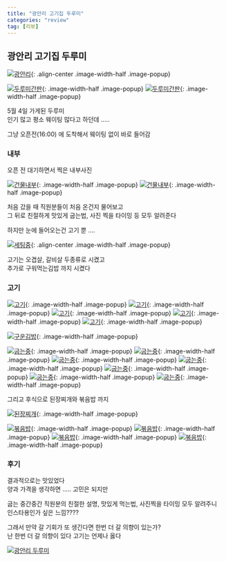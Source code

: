```yaml
---
title: "광안리 고기집 두루미"
categories: "review"
tag: [리뷰]
---
```



## 광안리 고기집 두루미

[![광안리](https://blogger.googleusercontent.com/img/b/R29vZ2xl/AVvXsEhk-sw96PO1-6Mb95nwBNTh-7BuTpo6DRWMrT41Cs1d8-PjMCI24IRsKPYIjCrXEaD6VgxlAHuf1bjVhx3IFyOh5VM4XRgzKmtpccTjJMXoXW7uZ7xYc4nJG56h6Z4fIHe5ofvk6rIEuUwQDsKruyML6a-FoHLakoQruY295Nex6tscWkchUgwCJilOiIc/s4032/00_%EA%B4%91%EC%95%88%EB%A6%AC.JPG)](https://blogger.googleusercontent.com/img/b/R29vZ2xl/AVvXsEhk-sw96PO1-6Mb95nwBNTh-7BuTpo6DRWMrT41Cs1d8-PjMCI24IRsKPYIjCrXEaD6VgxlAHuf1bjVhx3IFyOh5VM4XRgzKmtpccTjJMXoXW7uZ7xYc4nJG56h6Z4fIHe5ofvk6rIEuUwQDsKruyML6a-FoHLakoQruY295Nex6tscWkchUgwCJilOiIc/s4032/00_%EA%B4%91%EC%95%88%EB%A6%AC.JPG){: .align-center .image-width-half .image-popup}

[![두루미간판](https://blogger.googleusercontent.com/img/b/R29vZ2xl/AVvXsEgm9WLBNWHr1Mb-gzXpCTAr6ZqKgxwIMGabNJyoBtI95mjPpwZaAVGGxIwBIGMBV-g6WDMVLUXAodMcxPCpliZbIeG6mf_igAZFV9pQJYLS7P_0wFMJW3TLLkQbhfBEsQ5A6035MMikEhJBzCwnH-m89xjgTzHJrZDDdcMx_y-1lwHFtiYZ7BnAVZgVTgo/s4000/01_%EB%91%90%EB%A3%A8%EB%AF%B8%EA%B0%84%ED%8C%90.JPG)](https://blogger.googleusercontent.com/img/b/R29vZ2xl/AVvXsEgm9WLBNWHr1Mb-gzXpCTAr6ZqKgxwIMGabNJyoBtI95mjPpwZaAVGGxIwBIGMBV-g6WDMVLUXAodMcxPCpliZbIeG6mf_igAZFV9pQJYLS7P_0wFMJW3TLLkQbhfBEsQ5A6035MMikEhJBzCwnH-m89xjgTzHJrZDDdcMx_y-1lwHFtiYZ7BnAVZgVTgo/s4000/01_%EB%91%90%EB%A3%A8%EB%AF%B8%EA%B0%84%ED%8C%90.JPG){: .image-width-half .image-popup}
[![두루미간판](https://blogger.googleusercontent.com/img/b/R29vZ2xl/AVvXsEgfNe53GMSU2EmOhbKKRURnVx_MPeT2gOtC86Ph0_K0f27tN7HWeUTDO6VidbPPByrlNDWmJBI1xYW0rIX5e6j7iHCzYZT11nxAH2mztO7iL2DidP2enn2rlSqhZNierESd8TzOhrJSaPWtq7tX24ib4lrupnZpxyr6HiHdh1HE1707lf1hwpjVaQP1Ww0/s1400/02_%EB%91%90%EB%A3%A8%EB%AF%B8%EA%B0%84%ED%8C%90.JPG)](https://blogger.googleusercontent.com/img/b/R29vZ2xl/AVvXsEgfNe53GMSU2EmOhbKKRURnVx_MPeT2gOtC86Ph0_K0f27tN7HWeUTDO6VidbPPByrlNDWmJBI1xYW0rIX5e6j7iHCzYZT11nxAH2mztO7iL2DidP2enn2rlSqhZNierESd8TzOhrJSaPWtq7tX24ib4lrupnZpxyr6HiHdh1HE1707lf1hwpjVaQP1Ww0/s1400/02_%EB%91%90%EB%A3%A8%EB%AF%B8%EA%B0%84%ED%8C%90.JPG){: .image-width-half .image-popup}

5월 4일 가게된 두루미\
인기 많고 평소 웨이팅 많다고 하던데 .....

그냥 오픈전(16:00) 에 도착해서 웨이팅 없이 바로 들어감


### 내부

오픈 전 대기하면서 찍은 내부사진

[![건물내부](https://blogger.googleusercontent.com/img/b/R29vZ2xl/AVvXsEiHH0q5BgBAFs3Uf_3cNjWf9K3RiXo-MqlhVkIWMCGB1_yiu4d_lN4uvoAy_Ys__p2c_bG3fgWDMOCZj9DpZoAVUR9BXDkisTcKohhx95NoCCXlyTDL9VDZbFjnfNDkYrpulM974Dr1RM42ycMY5V1WcEUdhw0tXGR92_ArxCon62XedlCuL5XnAstCwxk/s4000/03_%EA%B1%B4%EB%AC%BC%EB%82%B4%EB%B6%80.JPG)](https://blogger.googleusercontent.com/img/b/R29vZ2xl/AVvXsEiHH0q5BgBAFs3Uf_3cNjWf9K3RiXo-MqlhVkIWMCGB1_yiu4d_lN4uvoAy_Ys__p2c_bG3fgWDMOCZj9DpZoAVUR9BXDkisTcKohhx95NoCCXlyTDL9VDZbFjnfNDkYrpulM974Dr1RM42ycMY5V1WcEUdhw0tXGR92_ArxCon62XedlCuL5XnAstCwxk/s4000/03_%EA%B1%B4%EB%AC%BC%EB%82%B4%EB%B6%80.JPG){: .image-width-half .image-popup}
[![건물내부](https://blogger.googleusercontent.com/img/b/R29vZ2xl/AVvXsEibW57N0jRWPFlHbccIytWwOBgFLcXAQxERp7jvIoF8pQ-4ehNxo6KNbsvXX6LKzGIDDq4Z4vICakuNeewVSDpw2c_Jot09BVx6WDkUX1ButBIjK3bJErzymzoR7A9-TqVz1RQvH2tc_fz1IXAoa0vPMGFwy6nvPb2_fVNUP5MOw8ga0EX_M09U7pvprdU/s4000/04_%EA%B1%B4%EB%AC%BC%EB%82%B4%EB%B6%80.JPG)](https://blogger.googleusercontent.com/img/b/R29vZ2xl/AVvXsEibW57N0jRWPFlHbccIytWwOBgFLcXAQxERp7jvIoF8pQ-4ehNxo6KNbsvXX6LKzGIDDq4Z4vICakuNeewVSDpw2c_Jot09BVx6WDkUX1ButBIjK3bJErzymzoR7A9-TqVz1RQvH2tc_fz1IXAoa0vPMGFwy6nvPb2_fVNUP5MOw8ga0EX_M09U7pvprdU/s4000/04_%EA%B1%B4%EB%AC%BC%EB%82%B4%EB%B6%80.JPG){: .image-width-half .image-popup}

처음 갔을 때 직원분들이 처음 온건지 물어보고\
그 뒤로 친절하게 맛있게 굽는법, 사진 찍을 타이밍 등 모두 알려준다

하지만 눈에 들어오는건 고기 뿐 ....

[![세팅중](https://blogger.googleusercontent.com/img/b/R29vZ2xl/AVvXsEhOrDDSeGDH2l9CpCKJ3rz8odHIuLw9DK1oyBxLwukEqKOgomzZWyHPb4PTbLYfEQo7a6_wjT8W4hXek2_DG9TEqFtgGMXT8M55kDMNUMgnpMglnw1GfvcIewr-I0PsDsIZbGFq5FKvrREdhYps7rrsyKjRZpB4c4MpbfHvZmZXSVXg4F82eBz7-Cmm4is/s4032/05_%EC%84%B8%ED%8C%85.JPG)](https://blogger.googleusercontent.com/img/b/R29vZ2xl/AVvXsEhOrDDSeGDH2l9CpCKJ3rz8odHIuLw9DK1oyBxLwukEqKOgomzZWyHPb4PTbLYfEQo7a6_wjT8W4hXek2_DG9TEqFtgGMXT8M55kDMNUMgnpMglnw1GfvcIewr-I0PsDsIZbGFq5FKvrREdhYps7rrsyKjRZpB4c4MpbfHvZmZXSVXg4F82eBz7-Cmm4is/s4032/05_%EC%84%B8%ED%8C%85.JPG){: .align-center .image-width-half .image-popup}

고기는 오겹살, 갈비살 두종류로 시켰고\
추가로 구워먹는김밥 까지 시켰다


### 고기

[![고기](https://blogger.googleusercontent.com/img/b/R29vZ2xl/AVvXsEiU5EhCmG99ldW3I6dlTT7oP3a1E6CxOBdK448cLeMQSxQtw_S2GDQ0Cs4uNRVBtREpbAQbQ-JBglYTMXX4LVN2NoRBXOoMvLhP54LB2T0NOK6NMEIOABs8RoM-wzVllkmA3EBulGSpM1aaKletwghRebXCMVIDne-BvMt4WC1C8atAQB7rhFoXiQrTmRc/s4032/%EA%B3%A0%EA%B8%B0%20(0).JPG)](https://blogger.googleusercontent.com/img/b/R29vZ2xl/AVvXsEiU5EhCmG99ldW3I6dlTT7oP3a1E6CxOBdK448cLeMQSxQtw_S2GDQ0Cs4uNRVBtREpbAQbQ-JBglYTMXX4LVN2NoRBXOoMvLhP54LB2T0NOK6NMEIOABs8RoM-wzVllkmA3EBulGSpM1aaKletwghRebXCMVIDne-BvMt4WC1C8atAQB7rhFoXiQrTmRc/s4032/%EA%B3%A0%EA%B8%B0%20(0).JPG){: .image-width-half .image-popup}
[![고기](https://blogger.googleusercontent.com/img/b/R29vZ2xl/AVvXsEhcMYNnhs1pIUaQyX0QTSZFqVvqB9B4VokH6rmRv0DTUFU9605_ol1Bx-1nUUpgZSmYN2J5LwB66ExbDuBhwha3KWor2NH7xIytTuEp76UQDaGMc1yhllsczycYGN6SH34b3irGg6ejHEeiCyhCcJEL9oFJWuJYHluk_cCgM1fCY28QSGL3h5DXOirF3Ik/s4032/%EA%B3%A0%EA%B8%B0%20(2).JPG)](https://blogger.googleusercontent.com/img/b/R29vZ2xl/AVvXsEhcMYNnhs1pIUaQyX0QTSZFqVvqB9B4VokH6rmRv0DTUFU9605_ol1Bx-1nUUpgZSmYN2J5LwB66ExbDuBhwha3KWor2NH7xIytTuEp76UQDaGMc1yhllsczycYGN6SH34b3irGg6ejHEeiCyhCcJEL9oFJWuJYHluk_cCgM1fCY28QSGL3h5DXOirF3Ik/s4032/%EA%B3%A0%EA%B8%B0%20(2).JPG){: .image-width-half .image-popup}
[![고기](https://blogger.googleusercontent.com/img/b/R29vZ2xl/AVvXsEgurX_yd-C_spar8MIHa1IMfQccsJx40Hes661gKc0ALsEJBreS440Roxzp1wNThoKPYzGzcYisAE6MotMsC8IC4a9qcG-FZw7Xqu7uiZosBnTkkV_Y4Vw51_u2HKRblI-rB_Lm59uIUfaOAVtalYXEKyYMVmqugEy4tlCrCoC7wPHHHaqH2SoRuFiHc7I/s1400/%EA%B3%A0%EA%B8%B0%20(3).JPG)](https://blogger.googleusercontent.com/img/b/R29vZ2xl/AVvXsEgurX_yd-C_spar8MIHa1IMfQccsJx40Hes661gKc0ALsEJBreS440Roxzp1wNThoKPYzGzcYisAE6MotMsC8IC4a9qcG-FZw7Xqu7uiZosBnTkkV_Y4Vw51_u2HKRblI-rB_Lm59uIUfaOAVtalYXEKyYMVmqugEy4tlCrCoC7wPHHHaqH2SoRuFiHc7I/s1400/%EA%B3%A0%EA%B8%B0%20(3).JPG){: .image-width-half .image-popup}
[![고기](https://blogger.googleusercontent.com/img/b/R29vZ2xl/AVvXsEjKNu5FQpidBlINW8o1a5BbWugVBVF0Xdl5ieOndzLw5yKtQlPJi_3hXYkcS_dlPKaOLC4F8XqMGhh0-bhUZhzYB_DJ1kD2W-cmQuab7EoqfJG4vD3pxRCycn1DyDLzrd4bcXk2RBF3EFPFE0aDy5yW7MOwUrdYLpeXdpdYC-D4G-LP-C5oc_aA2J5UchA/s2136/%EA%B3%A0%EA%B8%B0%20(4).JPG)](https://blogger.googleusercontent.com/img/b/R29vZ2xl/AVvXsEjKNu5FQpidBlINW8o1a5BbWugVBVF0Xdl5ieOndzLw5yKtQlPJi_3hXYkcS_dlPKaOLC4F8XqMGhh0-bhUZhzYB_DJ1kD2W-cmQuab7EoqfJG4vD3pxRCycn1DyDLzrd4bcXk2RBF3EFPFE0aDy5yW7MOwUrdYLpeXdpdYC-D4G-LP-C5oc_aA2J5UchA/s2136/%EA%B3%A0%EA%B8%B0%20(4).JPG){: .image-width-half .image-popup}
[![고기](https://blogger.googleusercontent.com/img/b/R29vZ2xl/AVvXsEgN0QIifKT8mY6Yxvy58qwWuIhKgbIeY1ocrbI_TnbPYq_5NjZ-vX0MDaYeFNIunbQp0HBzXoYEsHiQtB6Wywh8alJG7qBM6hLOm2YiR6yhXGVKiuInkFI6USHBdMojacNS_X7zj-96vPyhlNSo_okGlvAI7XNeebVEE5qWLKVZmbB49biMYsqp-0uts_0/s4000/%EA%B3%A0%EA%B8%B0%20(5).JPG)](https://blogger.googleusercontent.com/img/b/R29vZ2xl/AVvXsEgN0QIifKT8mY6Yxvy58qwWuIhKgbIeY1ocrbI_TnbPYq_5NjZ-vX0MDaYeFNIunbQp0HBzXoYEsHiQtB6Wywh8alJG7qBM6hLOm2YiR6yhXGVKiuInkFI6USHBdMojacNS_X7zj-96vPyhlNSo_okGlvAI7XNeebVEE5qWLKVZmbB49biMYsqp-0uts_0/s4000/%EA%B3%A0%EA%B8%B0%20(5).JPG){: .image-width-half .image-popup}

[![구운김밥](https://blogger.googleusercontent.com/img/b/R29vZ2xl/AVvXsEhVlAVQS2vB29IYeRsPC-HeTPIrGCkxSSTbF51euKnvTD0eYcB172S0p9OVRwLTC0T2xNNym8yZO_mkN6vIEJ6scpnHnYXGko4bjxdFdZIKJPDkNSqAFPUUMxEXXr927LLgyXYGeXi981r5SqbN8spcP2VPuL4VqpgSEE8TD-6qP6w6KiqxYEbhKRR-tTI/s2992/%EA%B5%AC%EC%9A%B4%EA%B9%80%EB%B0%A5.JPG)](https://blogger.googleusercontent.com/img/b/R29vZ2xl/AVvXsEhVlAVQS2vB29IYeRsPC-HeTPIrGCkxSSTbF51euKnvTD0eYcB172S0p9OVRwLTC0T2xNNym8yZO_mkN6vIEJ6scpnHnYXGko4bjxdFdZIKJPDkNSqAFPUUMxEXXr927LLgyXYGeXi981r5SqbN8spcP2VPuL4VqpgSEE8TD-6qP6w6KiqxYEbhKRR-tTI/s2992/%EA%B5%AC%EC%9A%B4%EA%B9%80%EB%B0%A5.JPG){: .image-width-half .image-popup}

[![굽는중](https://blogger.googleusercontent.com/img/b/R29vZ2xl/AVvXsEiQ-Eeu6r7No1n18IKINHWzmAn2b4jbACy_rUsluTjXyXe2tKt0s714ZQjnxRDyelEWTXZcIv9LuwHQ3RmheXwrJfdJZiEVRs25yBaXq9EQm0Qv_sl87fSEns5QcdAxzuxYV1MydCezBFSztR3Q8bul2KWFOC2ZoPKmg0WzjgX5_n6cfh83NSyBC9NN62w/s4000/%EA%B5%BD%EB%8A%94%EC%A4%91%20(0).JPG)](https://blogger.googleusercontent.com/img/b/R29vZ2xl/AVvXsEiQ-Eeu6r7No1n18IKINHWzmAn2b4jbACy_rUsluTjXyXe2tKt0s714ZQjnxRDyelEWTXZcIv9LuwHQ3RmheXwrJfdJZiEVRs25yBaXq9EQm0Qv_sl87fSEns5QcdAxzuxYV1MydCezBFSztR3Q8bul2KWFOC2ZoPKmg0WzjgX5_n6cfh83NSyBC9NN62w/s4000/%EA%B5%BD%EB%8A%94%EC%A4%91%20(0).JPG){: .image-width-half .image-popup}
[![굽는중](https://blogger.googleusercontent.com/img/b/R29vZ2xl/AVvXsEi3f3Qcksusxbf9utsTky9gRdC0MGRuv1hnoRtVQlu8Lu_lwIybUP1qTSJTquP9dXaPdHk4CHDeHnOpywoVn0XVWR3oiD1NEHS35Avbof5puxnZmePeVhLThVFF4yYhmlJWGua9BnldMvJlZiap9Lgwc0M6ii6gUieySJt4yqtdMjWHqG5Rr306PdrQGFc/s1422/%EA%B5%BD%EB%8A%94%EC%A4%91%20(2).JPG)](https://blogger.googleusercontent.com/img/b/R29vZ2xl/AVvXsEi3f3Qcksusxbf9utsTky9gRdC0MGRuv1hnoRtVQlu8Lu_lwIybUP1qTSJTquP9dXaPdHk4CHDeHnOpywoVn0XVWR3oiD1NEHS35Avbof5puxnZmePeVhLThVFF4yYhmlJWGua9BnldMvJlZiap9Lgwc0M6ii6gUieySJt4yqtdMjWHqG5Rr306PdrQGFc/s1422/%EA%B5%BD%EB%8A%94%EC%A4%91%20(2).JPG){: .image-width-half .image-popup}
[![굽는중](https://blogger.googleusercontent.com/img/b/R29vZ2xl/AVvXsEgi3qFybrQdZel8Jlllrb9Wt1qeeXgnLqX_l0dQt5fB0CUsioB7_uLNHfN3c8eIKEx4yqIXIUHThMDojh-kg-DL3luTmWRl6klTenfGeWzAT4MCYb_WVkhafCzmc5bqDix0F7FU-DC53jiUkIW1567ZS7LCXyHEEU4aRMajXiqHitc3WyPCGdNhFhjaA64/s1482/%EA%B5%BD%EB%8A%94%EC%A4%91%20(3).JPG)](https://blogger.googleusercontent.com/img/b/R29vZ2xl/AVvXsEgi3qFybrQdZel8Jlllrb9Wt1qeeXgnLqX_l0dQt5fB0CUsioB7_uLNHfN3c8eIKEx4yqIXIUHThMDojh-kg-DL3luTmWRl6klTenfGeWzAT4MCYb_WVkhafCzmc5bqDix0F7FU-DC53jiUkIW1567ZS7LCXyHEEU4aRMajXiqHitc3WyPCGdNhFhjaA64/s1482/%EA%B5%BD%EB%8A%94%EC%A4%91%20(3).JPG){: .image-width-half .image-popup}
[![굽는중](https://blogger.googleusercontent.com/img/b/R29vZ2xl/AVvXsEghpT5diTZwoPS8C-BodJWJXvly1K0wn55oBOPc1IEeXvGLI4_hwxrP8oPPB50uQD-F8OpnWefRtelLuW2Ej5IrrrI9tSe9A35yKylhWsKltjDMEpBgaDFR80HHPzMi86aB4RyXSRBrkAyEp6haLWpyGRtIyAezE76_aHxqxHgEgKg-guCuLt23GfoRyu0/s1365/%EA%B5%BD%EB%8A%94%EC%A4%91%20(4).JPG)](https://blogger.googleusercontent.com/img/b/R29vZ2xl/AVvXsEghpT5diTZwoPS8C-BodJWJXvly1K0wn55oBOPc1IEeXvGLI4_hwxrP8oPPB50uQD-F8OpnWefRtelLuW2Ej5IrrrI9tSe9A35yKylhWsKltjDMEpBgaDFR80HHPzMi86aB4RyXSRBrkAyEp6haLWpyGRtIyAezE76_aHxqxHgEgKg-guCuLt23GfoRyu0/s1365/%EA%B5%BD%EB%8A%94%EC%A4%91%20(4).JPG){: .image-width-half .image-popup}
[![굽는중](https://blogger.googleusercontent.com/img/b/R29vZ2xl/AVvXsEgF2CLLtSwuXsIzoBjFA8cNaVFV2AIQiNCJglYmmp03dFSvWEkA93RPImehBUrF1KM_OW54xQxiTzJen4Zip3akR_RWn1mS48X9YDjaaYlS7ZkXPqpUtBrRgpZ7MQJ5i6Y7yWlth8tkxBREa-IqRyT0zl_64Qp_qRXke1yXMIYP50Sq8mFAnRJsFkE0po0/s1496/%EA%B5%BD%EB%8A%94%EC%A4%91%20(5).JPG)](https://blogger.googleusercontent.com/img/b/R29vZ2xl/AVvXsEgF2CLLtSwuXsIzoBjFA8cNaVFV2AIQiNCJglYmmp03dFSvWEkA93RPImehBUrF1KM_OW54xQxiTzJen4Zip3akR_RWn1mS48X9YDjaaYlS7ZkXPqpUtBrRgpZ7MQJ5i6Y7yWlth8tkxBREa-IqRyT0zl_64Qp_qRXke1yXMIYP50Sq8mFAnRJsFkE0po0/s1496/%EA%B5%BD%EB%8A%94%EC%A4%91%20(5).JPG){: .image-width-half .image-popup}
[![굽는중](https://blogger.googleusercontent.com/img/b/R29vZ2xl/AVvXsEiNxejmiZMBlLJgjsqPZgRSuCtJ5g7ThoQTSOmVGZA6i1e8qh4jQsUcx-t_6iOc9EwHRB89HLNPF3rhLp4sK8JwOa8YgN3XFu-6zBKTdRHsgh67wFukIMxNzeAV-4i7MKMZyEX8CufvIKNucKNkKtOOgD2ojk1YdCQxDRfzxWaKFJFf6yo-gNO1OKlH1xk/s2890/%EA%B5%BD%EB%8A%94%EC%A4%91%20(6).JPG)](https://blogger.googleusercontent.com/img/b/R29vZ2xl/AVvXsEiNxejmiZMBlLJgjsqPZgRSuCtJ5g7ThoQTSOmVGZA6i1e8qh4jQsUcx-t_6iOc9EwHRB89HLNPF3rhLp4sK8JwOa8YgN3XFu-6zBKTdRHsgh67wFukIMxNzeAV-4i7MKMZyEX8CufvIKNucKNkKtOOgD2ojk1YdCQxDRfzxWaKFJFf6yo-gNO1OKlH1xk/s2890/%EA%B5%BD%EB%8A%94%EC%A4%91%20(6).JPG){: .image-width-half .image-popup}
[![굽는중](https://blogger.googleusercontent.com/img/b/R29vZ2xl/AVvXsEh0eXgvdRSxJmSfjgJQ3Qwt_BukcMcp3wiodv9wD3pawKHv8F46_Iv78BM0bRIXfuQrciB70XYHyGTy8YxSELl8qfYhDoxZ48U8jZrVO9ogCtJrnOPT1yHnSO_iTmY4SZSC3X9XcTuajIrlcVLKaJI1rlxcm0V70Ly7dDfqKHxJt46-bAMMP_mJnBdluTM/s1400/%EA%B5%BD%EB%8A%94%EC%A4%91%20(9).JPG)](https://blogger.googleusercontent.com/img/b/R29vZ2xl/AVvXsEh0eXgvdRSxJmSfjgJQ3Qwt_BukcMcp3wiodv9wD3pawKHv8F46_Iv78BM0bRIXfuQrciB70XYHyGTy8YxSELl8qfYhDoxZ48U8jZrVO9ogCtJrnOPT1yHnSO_iTmY4SZSC3X9XcTuajIrlcVLKaJI1rlxcm0V70Ly7dDfqKHxJt46-bAMMP_mJnBdluTM/s1400/%EA%B5%BD%EB%8A%94%EC%A4%91%20(9).JPG){: .image-width-half .image-popup}

그리고 후식으로 된장찌개와 볶음밥 까지

[![된장찌개](https://blogger.googleusercontent.com/img/b/R29vZ2xl/AVvXsEjYncwkvV4DF-TYT9s4MEWKpVGVkA542K0qu5Rqzb7hh_JHsYLo4IMXK-NoSqeovH3adFVReZCLNOUP8I0ypOPEGCQ7RYTO7YRYZwLThJmEpHHWzSEseRLj5K7pOB3AMZknYHuyKZwQK66RTGBDZzFfHAxte-vzwVO4UASiw7GhNMfY_nmQtPAOrDFuIUA/s1496/%EB%90%9C%EC%9E%A5%EC%B0%8C%EA%B0%9C.JPG)](https://blogger.googleusercontent.com/img/b/R29vZ2xl/AVvXsEjYncwkvV4DF-TYT9s4MEWKpVGVkA542K0qu5Rqzb7hh_JHsYLo4IMXK-NoSqeovH3adFVReZCLNOUP8I0ypOPEGCQ7RYTO7YRYZwLThJmEpHHWzSEseRLj5K7pOB3AMZknYHuyKZwQK66RTGBDZzFfHAxte-vzwVO4UASiw7GhNMfY_nmQtPAOrDFuIUA/s1496/%EB%90%9C%EC%9E%A5%EC%B0%8C%EA%B0%9C.JPG){: .image-width-half .image-popup}

[![볶음밥](https://blogger.googleusercontent.com/img/b/R29vZ2xl/AVvXsEiflmuL5b2GjVY9FHFPhig-Shx64NKY__ra5ZpW0QrPXCK3frOGwB3JJ8usVXGLtQoGPzWKXipLkNqbcWA187YmEKPOwKvpA1iFBdIxaJBqNr-B4k5rzqSy5vge63APDorI4V-oum1K51n008ld6BmV1wX-E_G7MU2ivy8JoKM8hYCdNNyU10yMMkiceuI/s1421/%EB%B3%B6%EC%9D%8C%EB%B0%A5%20(0).JPG)](https://blogger.googleusercontent.com/img/b/R29vZ2xl/AVvXsEiflmuL5b2GjVY9FHFPhig-Shx64NKY__ra5ZpW0QrPXCK3frOGwB3JJ8usVXGLtQoGPzWKXipLkNqbcWA187YmEKPOwKvpA1iFBdIxaJBqNr-B4k5rzqSy5vge63APDorI4V-oum1K51n008ld6BmV1wX-E_G7MU2ivy8JoKM8hYCdNNyU10yMMkiceuI/s1421/%EB%B3%B6%EC%9D%8C%EB%B0%A5%20(0).JPG){: .image-width-half .image-popup}
[![볶음밥](https://blogger.googleusercontent.com/img/b/R29vZ2xl/AVvXsEjLssZG_qFnyZ8k0vMKcKIKtvmKYJO5FqtS8oe5UtUQTv8xAV7fgbik3TwcJp1myrZiunvR2GpJUOk7zNQgUo9s_gu_L2NF7Gh_rENv_TyfN_ykZRs08xMZ82dBOcef1jmxk6o2KcOo0V33EjcahsLepZyBOaKyccBndyPJnDV56DJZstbKXis5_l8zoes/s1400/%EB%B3%B6%EC%9D%8C%EB%B0%A5%20(2).JPG)](https://blogger.googleusercontent.com/img/b/R29vZ2xl/AVvXsEjLssZG_qFnyZ8k0vMKcKIKtvmKYJO5FqtS8oe5UtUQTv8xAV7fgbik3TwcJp1myrZiunvR2GpJUOk7zNQgUo9s_gu_L2NF7Gh_rENv_TyfN_ykZRs08xMZ82dBOcef1jmxk6o2KcOo0V33EjcahsLepZyBOaKyccBndyPJnDV56DJZstbKXis5_l8zoes/s1400/%EB%B3%B6%EC%9D%8C%EB%B0%A5%20(2).JPG){: .image-width-half .image-popup}
[![볶음밥](https://blogger.googleusercontent.com/img/b/R29vZ2xl/AVvXsEjWqmiBt3lcAQbD9SKKISwGiC4ePrz-B059gE_BJ1w0hW0nQ9o0RDLWh-EImwo2TxQPBYDTVNcHTSp4aCsPHha8ccFt6mINnF4KvNZVaKlIXdR5bIK4UO8UFbI3FB24RjQ-HRAENRq0i1KuV347mAYJj2vG53W6ieMxqhclNz5p0fV1d8egVhZB-ddKd0U/s4032/%EB%B3%B6%EC%9D%8C%EB%B0%A5%20(3).JPG)](https://blogger.googleusercontent.com/img/b/R29vZ2xl/AVvXsEjWqmiBt3lcAQbD9SKKISwGiC4ePrz-B059gE_BJ1w0hW0nQ9o0RDLWh-EImwo2TxQPBYDTVNcHTSp4aCsPHha8ccFt6mINnF4KvNZVaKlIXdR5bIK4UO8UFbI3FB24RjQ-HRAENRq0i1KuV347mAYJj2vG53W6ieMxqhclNz5p0fV1d8egVhZB-ddKd0U/s4032/%EB%B3%B6%EC%9D%8C%EB%B0%A5%20(3).JPG){: .image-width-half .image-popup}
[![볶음밥](https://blogger.googleusercontent.com/img/b/R29vZ2xl/AVvXsEgT72bw6rSkenyCeKf45JEYtbC_8_rshk_dT5fwxAzBF6EQnUisXqcxsdflYGlard5khgoyvILpv12yksDBdFAcrgVAefsZeyNAGH0NGfTKZo7ey9-ITY_uoMUR-Jm1m-MujkvirxR88rIpqJTL12QI893MfgFfF7hGjD3ArjLLPtJ41O6axNlOq72KHiM/s4032/%EB%B3%B6%EC%9D%8C%EB%B0%A5%20(4).JPG)](https://blogger.googleusercontent.com/img/b/R29vZ2xl/AVvXsEgT72bw6rSkenyCeKf45JEYtbC_8_rshk_dT5fwxAzBF6EQnUisXqcxsdflYGlard5khgoyvILpv12yksDBdFAcrgVAefsZeyNAGH0NGfTKZo7ey9-ITY_uoMUR-Jm1m-MujkvirxR88rIpqJTL12QI893MfgFfF7hGjD3ArjLLPtJ41O6axNlOq72KHiM/s4032/%EB%B3%B6%EC%9D%8C%EB%B0%A5%20(4).JPG){: .image-width-half .image-popup}


### 후기

결과적으로는 맛있었다\
양과 가격을 생각하면 ..... 고민은 되지만

굽는 중간중간 직원분의 친절한 설명, 맛있게 먹는법, 사진찍을 타이밍 모두 알려주니\
인스타용인가 싶은 느낌????

그래서 만약 갈 기회가 또 생긴다면 한번 더 갈 의향이 있는가?\
난 한번 더 갈 의향이 있다 고기는 언제나 옳다

<a href="https://map.naver.com/p/entry/place/1986862912?c=15.76,0,0,0,dh" target="_blank">
    <img src="https://blogger.googleusercontent.com/img/b/R29vZ2xl/AVvXsEj0Tyl1FZ-gNjg8lUBndHNxNMOdVbPBy6_kudSSAfkaLUiRKTFqnzhcJxqU3Q8AJROAOJBtXoX652catPz3tMG3o7vwN33K5NGcO6OdcbjVV8TwQL-VvJ7wACvE02QgTrMHNFVeVDyiQgeH-HxOqR1DIpflSlHof3xdISkbtFs5J7HwK6pGodSsMbw5A_8/s786/%EA%B4%91%EC%95%88%EB%A6%AC%20%EB%91%90%EB%A3%A8%EB%AF%B8.jpg" alt="광안리 두루미">
</a>
